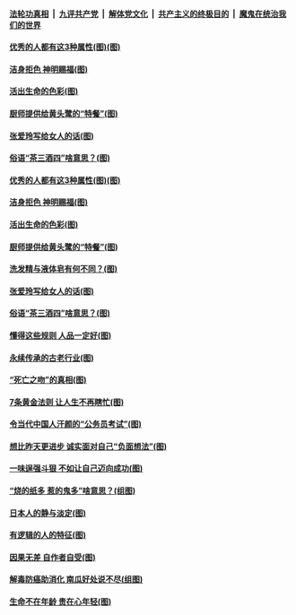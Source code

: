 

####  [法轮功真相](../../../../basic/blob/master/README.md?t=07060131) &nbsp;|&nbsp; [九评共产党](../../../../9ping.md/blob/master/README.md?t=07060131) &nbsp;|&nbsp; [解体党文化](../../../../jtdwh.md/blob/master/README.md?t=07060131)  &nbsp;|&nbsp; [共产主义的终极目的](../../../../gczydzjmd.md/blob/master/README.md?t=07060131) &nbsp;|&nbsp; [魔鬼在统治我们的世界](../../../../mgztzwmdsj.md/blob/master/README.md?t=07060131) 

#### [优秀的人都有这3种属性(图)(图)](../pages/p8/938743.md?t=07060131) 

#### [洁身拒色 神明赐福(图)](../pages/p8/938479.md?t=07060131) 

#### [活出生命的色彩(图)](../pages/p8/938638.md?t=07060131) 

#### [厨师提供给黄头鹭的“特餐”(图)](../pages/p8/938645.md?t=07060131) 

#### [张爱玲写给女人的话(图)](../pages/p8/938206.md?t=07060131) 

#### [俗语“茶三酒四”啥意思？(图)](../pages/p8/938584.md?t=07060131) 

#### [优秀的人都有这3种属性(图)(图)](../pages/p8/938743.md?t=07060131) 

#### [洁身拒色 神明赐福(图)](../pages/p8/938479.md?t=07060131) 

#### [活出生命的色彩(图)](../pages/p8/938638.md?t=07060131) 

#### [厨师提供给黄头鹭的“特餐”(图)](../pages/p8/938645.md?t=07060131) 

#### [洗发精与液体皂有何不同？(图)](../pages/p8/938639.md?t=07060131) 

#### [张爱玲写给女人的话(图)](../pages/p8/938206.md?t=07060131) 

#### [俗语“茶三酒四”啥意思？(图)](../pages/p8/938584.md?t=07060131) 

#### [懂得这些规则 人品一定好(图)](../pages/p8/937490.md?t=07060131) 

#### [永续传承的古老行业(图)](../pages/p8/938548.md?t=07060131) 

#### [“死亡之吻”的真相(图)](../pages/p8/938205.md?t=07060131) 

#### [7条黄金法则 让人生不再瞎忙(图)](../pages/p8/938472.md?t=07060131) 

#### [令当代中国人汗颜的“公务员考试”(图)](../pages/p8/938246.md?t=07060131) 

#### [想比昨天更进步 诚实面对自己“负面想法”(图)](../pages/p8/938419.md?t=07060131) 

#### [一味逞强斗狠 不如让自己迈向成功(图)](../pages/p8/937701.md?t=07060131) 

#### [“烧的纸多 惹的鬼多”啥意思？(组图)](../pages/p8/938393.md?t=07060131) 

#### [日本人的静与淡定(图)](../pages/p8/936769.md?t=07060131) 

#### [有逻辑的人的特征(图)](../pages/p8/938239.md?t=07060131) 

#### [因果无差 自作者自受(图)](../pages/p8/938272.md?t=07060131) 

#### [解毒防癌助消化 南瓜好处说不尽(组图)](../pages/p8/937975.md?t=07060131) 

#### [生命不在年龄 贵在心年轻(图)](../pages/p8/937698.md?t=07060131) 

